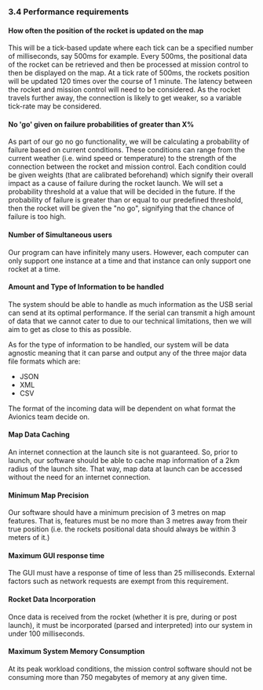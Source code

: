### 3.4 Performance requirements

#### How often the position of the rocket is updated on the map<br>
This will be a tick-based update where each tick can be a specified 
number of milliseconds, say 500ms for example. Every 500ms, the positional data
of the rocket can be retrieved and then be processed at mission control to
then be displayed on the map. At a tick rate of 500ms, the rockets position will be
updated 120 times over the course of 1 minute. 
The latency between the rocket and mission control will need to be considered. As the rocket
travels further away, the connection is likely to get weaker, so a variable tick-rate may be considered. 

#### No 'go' given on failure probabilities of greater than X%
As part of our go no go functionality, we will be calculating a probability of failure based on current conditions. 
These conditions can range from the current weather (i.e. wind speed or temperature) to the strength of the connection between 
the rocket and mission control. Each condition could be given weights (that are calibrated beforehand) which signify their 
overall impact as a cause of failure during the rocket launch. 
We will set a probability threshold at a value that will be decided in the future. If the probability of failure is greater than or equal
to our predefined threshold, then the rocket will be given the "no go", signifying that the chance of failure is too high.  

#### Number of Simultaneous users
Our program can have infinitely many users. However, each computer can only support one instance at a time and that instance can only support one rocket at a time. 

#### Amount and Type of Information to be handled 
The system should be able to handle as much information as the USB serial can send at its optimal performance. 
If the serial can transmit a high amount of data that we cannot cater to due to our technical
limitations, then we will aim to get as close to this as possible.

As for the type of information to be handled, our system will be data agnostic meaning that it can
parse and output any of the three major data file formats which are:
- JSON
- XML
- CSV

The format of the incoming data will be dependent on what format the Avionics team decide on. 

#### Map Data Caching 
An internet connection at the launch site is not guaranteed. So, prior to launch, our software should be able to 
cache map information of a 2km radius of the launch site. That way, map data at launch can be accessed without 
the need for an internet connection. 

#### Minimum Map Precision 
Our software should have a minimum precision of 3 metres on map features. That is, features must be no more than 3 metres away from their true position (i.e. the rockets positional data should always be within 3 meters of it.)

#### Maximum GUI response time
The GUI must have a response of time of less than 25 milliseconds. External factors such as network requests are exempt from this requirement. 

#### Rocket Data Incorporation
Once data is received from the rocket (whether it is pre, during or post launch), it must be incorporated (parsed and interpreted) into our system in under 100 milliseconds. 

#### Maximum System Memory Consumption
At its peak workload conditions, the mission control software should not be consuming more than 750 megabytes of memory at any given time. 
